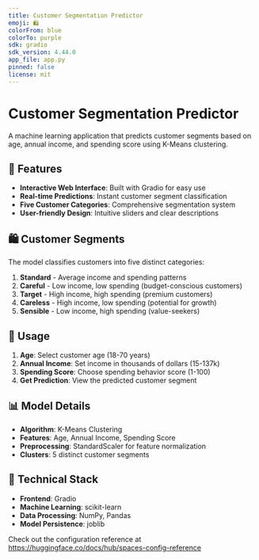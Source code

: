 ```yaml
---
title: Customer Segmentation Predictor
emoji: 🛍️
colorFrom: blue
colorTo: purple
sdk: gradio
sdk_version: 4.44.0
app_file: app.py
pinned: false
license: mit
---
```


# Customer Segmentation Predictor

A machine learning application that predicts customer segments based on age, annual income, and spending score using K-Means clustering.

## 🎯 Features

- **Interactive Web Interface**: Built with Gradio for easy use
- **Real-time Predictions**: Instant customer segment classification
- **Five Customer Categories**: Comprehensive segmentation system
- **User-friendly Design**: Intuitive sliders and clear descriptions

## 🛍️ Customer Segments

The model classifies customers into five distinct categories:

1. **Standard** - Average income and spending patterns
2. **Careful** - Low income, low spending (budget-conscious customers)
3. **Target** - High income, high spending (premium customers)
4. **Careless** - High income, low spending (potential for growth)
5. **Sensible** - Low income, high spending (value-seekers)

## 🚀 Usage

1. **Age**: Select customer age (18-70 years)
2. **Annual Income**: Set income in thousands of dollars (15-137k)
3. **Spending Score**: Choose spending behavior score (1-100)
4. **Get Prediction**: View the predicted customer segment

## 📊 Model Details

- **Algorithm**: K-Means Clustering
- **Features**: Age, Annual Income, Spending Score
- **Preprocessing**: StandardScaler for feature normalization
- **Clusters**: 5 distinct customer segments

## 🔧 Technical Stack

- **Frontend**: Gradio
- **Machine Learning**: scikit-learn
- **Data Processing**: NumPy, Pandas
- **Model Persistence**: joblib

Check out the configuration reference at https://huggingface.co/docs/hub/spaces-config-reference